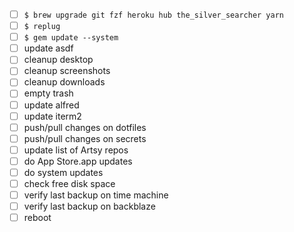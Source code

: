 * [ ] `$ brew upgrade git fzf heroku hub the_silver_searcher yarn`
* [ ] `$ replug`
* [ ] `$ gem update --system`
* [ ] update asdf
* [ ] cleanup desktop
* [ ] cleanup screenshots
* [ ] cleanup downloads
* [ ] empty trash
* [ ] update alfred
* [ ] update iterm2
* [ ] push/pull changes on dotfiles
* [ ] push/pull changes on secrets
* [ ] update list of Artsy repos
* [ ] do App Store.app updates
* [ ] do system updates
* [ ] check free disk space
* [ ] verify last backup on time machine
* [ ] verify last backup on backblaze
* [ ] reboot
